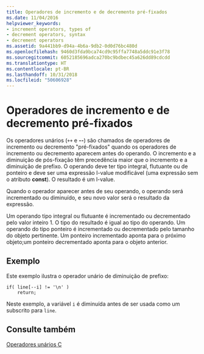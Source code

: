 ```yaml
---
title: Operadores de incremento e de decremento pré-fixados
ms.date: 11/04/2016
helpviewer_keywords:
- increment operators, types of
- decrement operators, syntax
- decrement operators
ms.assetid: 9a441bb9-d94a-4b6a-9db2-0d0d76bc480d
ms.openlocfilehash: 9460d3fda9bca74cd9c95ffa7748a5ddc91e3f78
ms.sourcegitcommit: 6052185696adca270bc9bdbec45a626dd89cdcdd
ms.translationtype: HT
ms.contentlocale: pt-BR
ms.lasthandoff: 10/31/2018
ms.locfileid: "50606928"
---
```

# <a name="prefix-increment-and-decrement-operators"></a>Operadores de incremento e de decremento pré-fixados

Os operadores unários (`++` e **--**) são chamados de operadores de incremento ou decremento "pré-fixados" quando os operadores de incremento ou decremento aparecem antes do operando. O incremento e a diminuição de pós-fixação têm precedência maior que o incremento e a diminuição de prefixo. O operando deve ter tipo integral, flutuante ou de ponteiro e deve ser uma expressão I-value modificável (uma expressão sem o atributo **const**). O resultado é um l-value.

Quando o operador aparecer antes de seu operando, o operando será incrementado ou diminuído, e seu novo valor será o resultado da expressão.

Um operando tipo integral ou flutuante é incrementado ou decrementado pelo valor inteiro 1. O tipo do resultado é igual ao tipo do operando. Um operando do tipo ponteiro é incrementado ou decrementado pelo tamanho do objeto pertinente. Um ponteiro incrementado aponta para o próximo objeto;um ponteiro decrementado aponta para o objeto anterior.

## <a name="example"></a>Exemplo

Este exemplo ilustra o operador unário de diminuição de prefixo:

```
if( line[--i] != '\n' )
    return;
```

Neste exemplo, a variável `i` é diminuída antes de ser usada como um subscrito para `line`.

## <a name="see-also"></a>Consulte também

[Operadores unários C](../c-language/c-unary-operators.md)